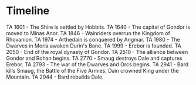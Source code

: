 # Timeline

TA 1601 - The Shire is settled by Hobbits.
TA 1640 - The capital of Gondor is moved to Minas Anor.
TA 1846 - Wainriders overrun the Kingdom of Rhovanion.
TA 1974 - Arthedain is conquered by Angmar.
TA 1980 - The Dwarves in Moria awaken Durin's Bane.
TA 1999 - Erebor is founded.
TA 2050 - End of the royal dynasty of Gondor.
TA 2510 - The alliance between Gondor and Rohan begins.
TA 2770 - Smaug destroys Dale and captures Erebor.
TA 2793 - The war of the Dwarves and Orcs begins.
TA 2941 - Bard kills Smaug, the Battle of the Five Armies, Dain crowned King under the Mountain.
TA 2944 - Bard rebuilds Dale.
